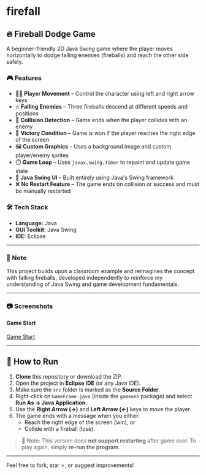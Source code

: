 # firefall

## 🔥 Fireball Dodge Game

A beginner-friendly 2D Java Swing game where the player moves horizontally to dodge falling enemies (fireballs) and reach the other side safely.

### 🎮 Features

- 🚶‍♂️ **Player Movement** – Control the character using left and right arrow keys
- 🔥 **Falling Enemies** – Three fireballs descend at different speeds and positions
- 🎯 **Collision Detection** – Game ends when the player collides with an enemy
- 🏁 **Victory Condition** – Game is won if the player reaches the right edge of the screen
- 🖼️ **Custom Graphics** – Uses a background image and custom player/enemy sprites
- ⏱️ **Game Loop** – Uses `javax.swing.Timer` to repaint and update game state
- 🎨 **Java Swing UI** – Built entirely using Java's Swing framework
- ❌ **No Restart Feature** – The game ends on collision or success and must be manually restarted

### 🛠️ Tech Stack

- **Language:** Java  
- **GUI Toolkit:** Java Swing  
- **IDE:** Eclipse

---

### 📌 Note

This project builds upon a classroom example and reimagines the concept with falling fireballs, developed independently to reinforce my understanding of Java Swing and game development fundamentals.

---

### 📷 Screenshots

#### Game Start 
[Game Start](screenshot1.png)




---

## 🔧 How to Run

1. **Clone** this repository or download the ZIP.
2. Open the project in **Eclipse IDE** (or any Java IDE).
3. Make sure the `src` folder is marked as the **Source Folder**.
4. Right-click on `GameFrame.java` (inside the `gameone` package) and select **Run As → Java Application**.
5. Use the **Right Arrow (→)** and **Left Arrow (←)** keys to move the player.
6. The game ends with a message when you either:
   - Reach the right edge of the screen (win), or  
   - Collide with a fireball (lose).

> 🔁 Note: This version does **not support restarting** after game over. To play again, simply **re-run the program**.


---

Feel free to fork, star ⭐, or suggest improvements!
